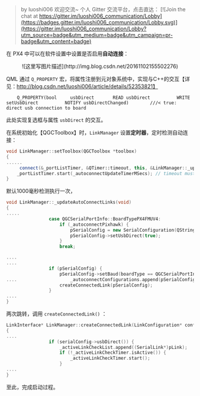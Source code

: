 > by luoshi006
> 欢迎交流~ 个人 Gitter 交流平台，点击直达： [![Join the chat at https://gitter.im/luoshi006_communication/Lobby](https://badges.gitter.im/luoshi006_communication/Lobby.svg)](https://gitter.im/luoshi006_communication/Lobby?utm_source=badge&utm_medium=badge&utm_campaign=pr-badge&utm_content=badge)


在 PX4 中可以在软件设置中设置是否启用**自动连接**：

<center>![这里写图片描述](http://img.blog.csdn.net/20161102155502276)</center>

QML 通过 `Q_PROPERTY` 宏，将属性注册到元对象系统中，实现与C++的交互【详见：http://blog.csdn.net/luoshi006/article/details/52353821】

``` 
    Q_PROPERTY(bool     usbDirect       READ usbDirect          WRITE setUsbDirect          NOTIFY usbDirectChanged)        ///< true: direct usb connection to board
```

此处实现复选框与属性 `usbDirect` 的交互。

在系统初始化【QGCToolbox】时，`LinkManager` 设置**定时器**，定时检测自动连接：


```cpp
void LinkManager::setToolbox(QGCToolbox *toolbox)
{
......
     connect(&_portListTimer, &QTimer::timeout, this, &LinkManager::_updateAutoConnectLinks);
    _portListTimer.start(_autoconnectUpdateTimerMSecs); // timeout must be long enough to get past bootloader on second pass
}
```

默认1000毫秒检测执行一次，

```cpp
void LinkManager::_updateAutoConnectLinks(void)
{
.....
                case QGCSerialPortInfo::BoardTypePX4FMUV4:
                    if (_autoconnectPixhawk) {
                        pSerialConfig = new SerialConfiguration(QString("Pixhawk on %1").arg(portInfo.portName().trimmed()));
                        pSerialConfig->setUsbDirect(true);
                    }
                    break;

....
....
                if (pSerialConfig) {
                    pSerialConfig->setBaud(boardType == QGCSerialPortInfo::BoardTypeSikRadio ? 57600 : 115200);
....                    _autoconnectConfigurations.append(pSerialConfig);
                    createConnectedLink(pSerialConfig);
                }
....
}
```

两次跳转，调用 `createConnectedLink()` ：

```cpp
LinkInterface* LinkManager::createConnectedLink(LinkConfiguration* config)
{
....
                if (serialConfig->usbDirect()) {
                    _activeLinkCheckList.append((SerialLink*)pLink);
                    if (!_activeLinkCheckTimer.isActive()) {
                        _activeLinkCheckTimer.start();
                    }
....
}
```

至此，完成启动过程。


